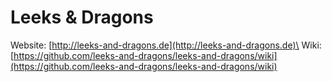 # Leeks & Dragons

Website: [http://leeks-and-dragons.de](http://leeks-and-dragons.de)\
Wiki: [https://github.com/leeks-and-dragons/leeks-and-dragons/wiki](https://github.com/leeks-and-dragons/leeks-and-dragons/wiki)
